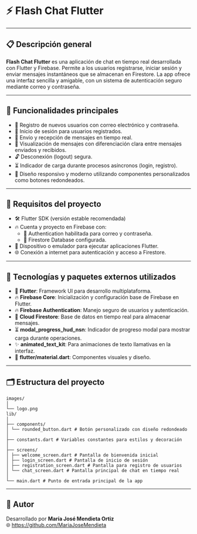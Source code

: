 # ⚡ Flash Chat Flutter

---

## 📋 Descripción general

**Flash Chat Flutter** es una aplicación de chat en tiempo real desarrollada con Flutter y Firebase. Permite a los usuarios registrarse, iniciar sesión y enviar mensajes instantáneos que se almacenan en Firestore. La app ofrece una interfaz sencilla y amigable, con un sistema de autenticación seguro mediante correo y contraseña.

---

## 🚀 Funcionalidades principales

- 🔐 Registro de nuevos usuarios con correo electrónico y contraseña.
- 🔑 Inicio de sesión para usuarios registrados.
- 💬 Envío y recepción de mensajes en tiempo real.
- 👥 Visualización de mensajes con diferenciación clara entre mensajes enviados y recibidos.
- 🔓 Desconexión (logout) segura.
- ⏳ Indicador de carga durante procesos asíncronos (login, registro).
- 🎨 Diseño responsivo y moderno utilizando componentes personalizados como botones redondeados.

---

## 📌 Requisitos del proyecto

- 🛠 Flutter SDK (versión estable recomendada)
- 🔥 Cuenta y proyecto en Firebase con:
    - 🔐 Authentication habilitada para correo y contraseña.
    - 💾 Firestore Database configurada.
- 📱 Dispositivo o emulador para ejecutar aplicaciones Flutter.
- 🌐 Conexión a internet para autenticación y acceso a Firestore.

---

## 🧰 Tecnologías y paquetes externos utilizados

- 🦋 **Flutter**: Framework UI para desarrollo multiplataforma.
- 🔥 **Firebase Core**: Inicialización y configuración base de Firebase en Flutter.
- 🔥 **Firebase Authentication**: Manejo seguro de usuarios y autenticación.
- 💾 **Cloud Firestore**: Base de datos en tiempo real para almacenar mensajes.
- ⏳ **modal_progress_hud_nsn**: Indicador de progreso modal para mostrar carga durante operaciones.
- ✨ **animated_text_kit**: Para animaciones de texto llamativas en la interfaz.
- 🎨 **flutter/material.dart**: Componentes visuales y diseño.

---

## 🗂 Estructura del proyecto
```
images/
│
└── logo.png
lib/
│
├── components/
│ └── rounded_button.dart # Botón personalizado con diseño redondeado
│
├── constants.dart # Variables constantes para estilos y decoración
│
├── screens/
│ ├── welcome_screen.dart # Pantalla de bienvenida inicial
│ ├── login_screen.dart # Pantalla de inicio de sesión
│ ├── registration_screen.dart # Pantalla para registro de usuarios
│ └── chat_screen.dart # Pantalla principal de chat en tiempo real
│
└── main.dart # Punto de entrada principal de la app
```
---

## 👤 Autor

Desarrollado por **María José Mendieta Ortiz**   
🌐 https://github.com/MariaJoseMendieta